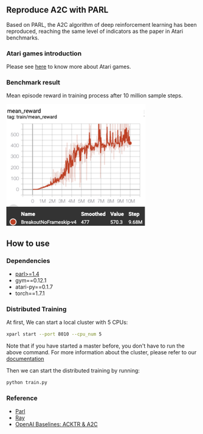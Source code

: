 ## Reproduce A2C with PARL
Based on PARL, the A2C algorithm of deep reinforcement learning has been reproduced, reaching the same level of indicators as the paper in Atari benchmarks.

### Atari games introduction
Please see [here](https://gym.openai.com/envs/#atari) to know more about Atari games.

### Benchmark result
Mean episode reward in training process after 10 million sample steps.

![Breakout_result](Breakout_result.png)


## How to use
### Dependencies
+ [parl>=1.4](https://github.com/PaddlePaddle/PARL)
+ gym==0.12.1
+ atari-py==0.1.7
+ torch==1.7.1


### Distributed Training

At first, We can start a local cluster with 5 CPUs:

```bash
xparl start --port 8010 --cpu_num 5
```

Note that if you have started a master before, you don't have to run the above
command. For more information about the cluster, please refer to our
[documentation](https://parl.readthedocs.io/en/latest/parallel_training/setup.html)

Then we can start the distributed training by running:

```bash
python train.py
```

### Reference
+ [Parl](https://parl.readthedocs.io/en/latest/parallel_training/setup.html)
+ [Ray](https://github.com/ray-project/ray)
+ [OpenAI Baselines: ACKTR & A2C](https://openai.com/blog/baselines-acktr-a2c/)

